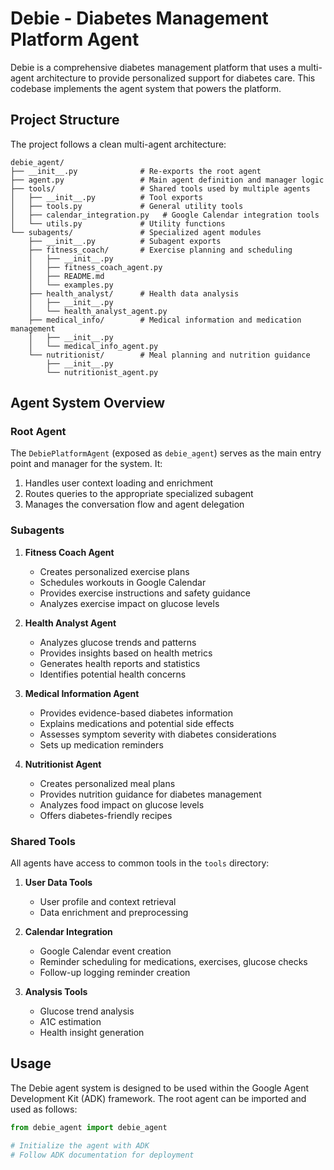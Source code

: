 # Debie - Diabetes Management Platform Agent

Debie is a comprehensive diabetes management platform that uses a multi-agent architecture to provide personalized support for diabetes care. This codebase implements the agent system that powers the platform.

## Project Structure

The project follows a clean multi-agent architecture:

```
debie_agent/
├── __init__.py              # Re-exports the root agent
├── agent.py                 # Main agent definition and manager logic
├── tools/                   # Shared tools used by multiple agents
│   ├── __init__.py          # Tool exports
│   ├── tools.py             # General utility tools
│   ├── calendar_integration.py   # Google Calendar integration tools
│   └── utils.py             # Utility functions
└── subagents/               # Specialized agent modules
    ├── __init__.py          # Subagent exports
    ├── fitness_coach/       # Exercise planning and scheduling
    │   ├── __init__.py
    │   ├── fitness_coach_agent.py
    │   ├── README.md
    │   └── examples.py
    ├── health_analyst/      # Health data analysis
    │   ├── __init__.py
    │   └── health_analyst_agent.py
    ├── medical_info/        # Medical information and medication management
    │   ├── __init__.py
    │   └── medical_info_agent.py
    └── nutritionist/        # Meal planning and nutrition guidance
        ├── __init__.py
        └── nutritionist_agent.py
```

## Agent System Overview

### Root Agent

The `DebiePlatformAgent` (exposed as `debie_agent`) serves as the main entry point and manager for the system. It:

1. Handles user context loading and enrichment
2. Routes queries to the appropriate specialized subagent
3. Manages the conversation flow and agent delegation

### Subagents

1. **Fitness Coach Agent**
   - Creates personalized exercise plans
   - Schedules workouts in Google Calendar
   - Provides exercise instructions and safety guidance
   - Analyzes exercise impact on glucose levels

2. **Health Analyst Agent**
   - Analyzes glucose trends and patterns
   - Provides insights based on health metrics
   - Generates health reports and statistics
   - Identifies potential health concerns

3. **Medical Information Agent**
   - Provides evidence-based diabetes information
   - Explains medications and potential side effects
   - Assesses symptom severity with diabetes considerations
   - Sets up medication reminders

4. **Nutritionist Agent**
   - Creates personalized meal plans
   - Provides nutrition guidance for diabetes management
   - Analyzes food impact on glucose levels
   - Offers diabetes-friendly recipes

### Shared Tools

All agents have access to common tools in the `tools` directory:

1. **User Data Tools**
   - User profile and context retrieval
   - Data enrichment and preprocessing

2. **Calendar Integration**
   - Google Calendar event creation
   - Reminder scheduling for medications, exercises, glucose checks
   - Follow-up logging reminder creation

3. **Analysis Tools**
   - Glucose trend analysis
   - A1C estimation
   - Health insight generation

## Usage

The Debie agent system is designed to be used within the Google Agent Development Kit (ADK) framework. The root agent can be imported and used as follows:

```python
from debie_agent import debie_agent

# Initialize the agent with ADK
# Follow ADK documentation for deployment
``` 
